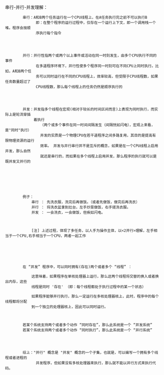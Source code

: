 串行-并行-并发理解：


			串行：A和B两个任务运行在一个CPU线程上，在A任务执行完之前不可以执行B
				  即：在整个程序的运行过程中，仅存在一个运行上下文，即一个调用栈一个堆。程序会按顺
				  序执行每个指令




			并行：并行性指两个或两个以上事件或活动在同一时刻发生，由多个CPU执行不同的事件
				  在多道程序环境下，并行性使多个程序同一时刻可在不同CPU上同时执行。比如，A和B两个任
				  务可以同时运行在不同的CPU线程上，效率较高，但受限于CPU线程数，如果任务数量超过了
				  CPU线程数，那么每个线程上的任务仍然是顺序执行的




			并发：并发指多个线程在宏观(相对于较长的时间区间而言)上表现为同时执行，而实际上是轮流穿插
				 着执行
					（两个或多个事件在同一时间间隔发生（间隔恍如闪电），宏观上来看，是"同时"执行）
					并发的实质是一个物理CPU在若干道程序之间多路复用，其目的是提高有限物理资源的运行
					效率。 并发与并行串行并不是互斥的概念，如果是在一个CPU线程上启用并发，那么自然
					就还是串行的，而如果在多个线程上启用并发，那么程序的执行就可以是既并发又并行的







			例子：
				串行 ： 先洗衣服，洗完后再做饭。（或者先做饭，做完后再洗衣）
				并行 ： 将洗衣盆拿到灶台，左手炒菜做饭，右手搓洗衣服。
				并发 ： 一会洗衣，一会做饭，但疾如闪电。



				[注] 上述过程，体现了多任务，以人手为操作主体，以<2并行>理解，左手相当于一个CPU,右手相当于一个CPU，两者一起工作






			在 “并发” 程序中，可以同时拥有(存在)两个或者多个 “线程” ：

				这意味着，如果程序在单核处理器上运行，那么这两个线程将交替的换入或者换出内存，这些
				线程是同时 '存在' （即：每个线程都处于执行过程中的某一个状态）

				如果程序能够并行执行，那么一定运行在多核处理器核上，此时，程序中的每个线程都将分配
				到一个独立的处理器核上，因此可以同时运行。



			若某个系统支持两个或者多个动作 “同时存在”，那么此系统是一个 “并发系统”
			若某个系统支持两个或者多个动作 “同时执行”，那么此系统是一个 “并行系统”




			综上："并行" 概念是 "并发" 概念的一个子集，也就是，可以编写一个拥有多个线程或者进程的
				  并发程序，但如果没有多核处理器来执行，那么就不能以并行方式来执行代码。

